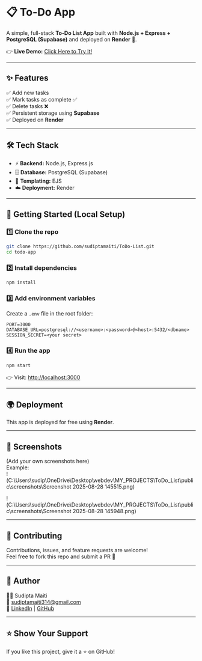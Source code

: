 # 📋 To-Do App  

A simple, full-stack **To-Do List App** built with **Node.js + Express + PostgreSQL (Supabase)** and deployed on **Render** 🚀.  

👉 **Live Demo:** [Click Here to Try It!](https://todo-list-w940.onrender.com/)  

---

## ✨ Features
✅ Add new tasks  
✅ Mark tasks as complete ✅  
✅ Delete tasks ❌  
✅ Persistent storage using **Supabase**  
✅ Deployed on **Render**  

---

## 🛠️ Tech Stack
- ⚡ **Backend:** Node.js, Express.js  
- 🗄️ **Database:** PostgreSQL (Supabase)  
- 🎨 **Templating:** EJS  
- ☁️ **Deployment:** Render  

---

## 🚀 Getting Started (Local Setup)

### 1️⃣ Clone the repo  
```bash
git clone https://github.com/sudiptamaiti/ToDo-List.git
cd todo-app
```

### 2️⃣ Install dependencies  
```bash
npm install
```

### 3️⃣ Add environment variables  
Create a `.env` file in the root folder:  
```
PORT=3000
DATABASE_URL=postgresql://<username>:<password>@<host>:5432/<dbname>
SESSION_SECRET=<your secret>
```

### 4️⃣ Run the app  
```bash
npm start
```

👉 Visit: [http://localhost:3000](http://localhost:3000)  

---

## 🌍 Deployment
This app is deployed for free using **Render**.  
  

---

## 📸 Screenshots
(Add your own screenshots here)  
Example:  
  !(C:\Users\sudip\OneDrive\Desktop\webdev\MY_PROJECTS\ToDo_List\public\screenshots\Screenshot 2025-08-28 145515.png)

  !(C:\Users\sudip\OneDrive\Desktop\webdev\MY_PROJECTS\ToDo_List\public\screenshots\Screenshot 2025-08-28 145948.png) 

---

## 🤝 Contributing
Contributions, issues, and feature requests are welcome!  
Feel free to fork this repo and submit a PR 🙌  

---

## 🧑 Author
👨‍💻 Sudipta Maiti  
📧 sudiptamaiti314@gmail.com  
🔗 [LinkedIn](https://www.linkedin.com/in/sudipta-maiti-755963289/) | [GitHub](https://github.com/sudiptamaiti)  

---

## ⭐ Show Your Support
If you like this project, give it a ⭐ on GitHub!